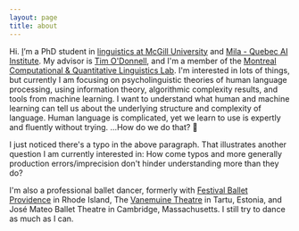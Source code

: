 ```yaml
---
layout: page
title: about
---
```


Hi. [I](/assets/j.png)’m a PhD student in [linguistics at McGill University](https://mcgill.ca/linguistics/) and [Mila - Quebec AI Institute](https://mila.quebec/). My advisor is [Tim O'Donnell](https://todonnell.github.io/), and I'm a member of the [Montreal Computational & Quantitative Linguistics Lab](https://mcqll.org/).  I'm interested in lots of things, but currently I am focusing on psycholinguistic theories of human language processing, using information theory, algorithmic complexity results, and tools from machine learning. I want to understand what human and machine learning can tell us about the underlying structure and complexity of language.  Human language is complicated, yet we learn to use is expertly and fluently without trying. …How do we do that? 🤔 

I just noticed there's a typo in the above paragraph. That illustrates another question I am currently interested in: How come typos and more generally production errors/imprecision don't hinder understanding more than they do?

I'm also a professional ballet dancer, formerly with [Festival Ballet Providence](http://www.festivalballetprovidence.org) in Rhode Island, The [Vanemuine Theatre](https://www.vanemuine.ee/people/jacob-hoover/?lang=en) in Tartu, Estonia, and José Mateo Ballet Theatre in Cambridge, Massachusetts.  I still try to dance as much as I can.

<!-- CV moved to navbar. See _includes/header.html -->